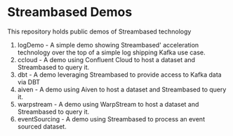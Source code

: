 # Streambased Demos

This repository holds public demos of Streambased technology

1. logDemo - A simple demo showing Streambased' acceleration technology over the top of a simple log shipping Kafka use 
case.
2. ccloud - A demo using Confluent Cloud to host a dataset and Streambased to query it.
3. dbt - A demo leveraging Streambased to provide access to Kafka data via DBT
4. aiven - A demo using Aiven to host a dataset and Streambased to query it.
5. warpstream - A demo using WarpStream to host a dataset and Streambased to query it.
6. eventSourcing - A demo using Streambased to process an event sourced dataset.